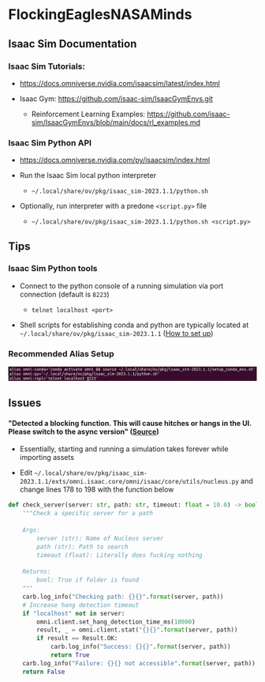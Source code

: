 # FlockingEaglesNASAMinds

## Isaac Sim Documentation

### Isaac Sim Tutorials:

- https://docs.omniverse.nvidia.com/isaacsim/latest/index.html

- Isaac Gym: https://github.com/isaac-sim/IsaacGymEnvs.git

    - Reinforcement Learning Examples: https://github.com/isaac-sim/IsaacGymEnvs/blob/main/docs/rl_examples.md  

### Isaac Sim Python API

- https://docs.omniverse.nvidia.com/py/isaacsim/index.html

- Run the Isaac Sim local python interpreter 

    - `~/.local/share/ov/pkg/isaac_sim-2023.1.1/python.sh`

- Optionally, run interpreter with a predone `<script.py>` file

    - `~/.local/share/ov/pkg/isaac_sim-2023.1.1/python.sh <script.py>`

## Tips

### Isaac Sim Python tools

- Connect to the python console of a running simulation via port connection (default is `8223`)

    - `telnet localhost <port>`

- Shell scripts for establishing conda and python are typically located at `~/.local/share/ov/pkg/isaac_sim-2023.1.1` ([How to set up](https://docs.omniverse.nvidia.com/isaacsim/latest/isaac_gym_tutorials/tutorial_gym_isaac_gym.html))

### Recommended Alias Setup 

![txt](archive/recommended_aliases.png?raw=true "title")


## Issues

#### "Detected a blocking function. This will cause hitches or hangs in the UI. Please switch to the async version" ([Source](https://forums.developer.nvidia.com/t/detected-a-blocking-function-this-will-cause-hitches-or-hangs-in-the-ui-please-switch-to-the-async-version/271191/12))

- Essentially, starting and running a simulation takes forever while importing assets

- Edit `~/.local/share/ov/pkg/isaac_sim-2023.1.1/exts/omni.isaac.core/omni/isaac/core/utils/nucleus.py` and change lines 178 to 198 with the function below

```py
def check_server(server: str, path: str, timeout: float = 10.0) -> bool:
    """Check a specific server for a path

    Args:
        server (str): Name of Nucleus server
        path (str): Path to search
        timeout (float): Literally does fucking nothing

    Returns:
        bool: True if folder is found
    """
    carb.log_info("Checking path: {}{}".format(server, path))
    # Increase hang detection timeout
    if "localhost" not in server:
        omni.client.set_hang_detection_time_ms(10000)
        result, _ = omni.client.stat("{}{}".format(server, path))
        if result == Result.OK:
            carb.log_info("Success: {}{}".format(server, path))
            return True
    carb.log_info("Failure: {}{} not accessible".format(server, path))
    return False
```
